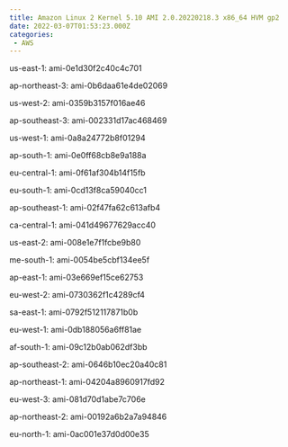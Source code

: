 ```yaml
---
title: Amazon Linux 2 Kernel 5.10 AMI 2.0.20220218.3 x86_64 HVM gp2
date: 2022-03-07T01:53:23.000Z
categories:
 - AWS
---
```


us-east-1: ami-0e1d30f2c40c4c701

ap-northeast-3: ami-0b6daa61e4de02069

us-west-2: ami-0359b3157f016ae46

ap-southeast-3: ami-002331d17ac468469

us-west-1: ami-0a8a24772b8f01294

ap-south-1: ami-0e0ff68cb8e9a188a

eu-central-1: ami-0f61af304b14f15fb

eu-south-1: ami-0cd13f8ca59040cc1

ap-southeast-1: ami-02f47fa62c613afb4

ca-central-1: ami-041d49677629acc40

us-east-2: ami-008e1e7f1fcbe9b80

me-south-1: ami-0054be5cbf134ee5f

ap-east-1: ami-03e669ef15ce62753

eu-west-2: ami-0730362f1c4289cf4

sa-east-1: ami-0792f512117871b0b

eu-west-1: ami-0db188056a6ff81ae

af-south-1: ami-09c12b0ab062df3bb

ap-southeast-2: ami-0646b10ec20a40c81

ap-northeast-1: ami-04204a8960917fd92

eu-west-3: ami-081d70d1abe7c706e

ap-northeast-2: ami-00192a6b2a7a94846

eu-north-1: ami-0ac001e37d0d00e35

